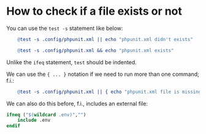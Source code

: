 # How to check if a file exists or not

You can use the `test -s` statement like below:

```makefile
    @test -s .config/phpunit.xml || echo "phpunit.xml didn't exists"
```

```makefile
    @test -s .config/phpunit.xml && echo "phpunit.xml exists"
```

Unlike the `ifeq` statement, `test` should be indented.

We can use the `{ ... }` notation if we need to run more than one command; f.i.:

```makefile
    @test -s .config/phpunit.xml || { echo "phpunit.xml file is missing, please take actions! Exiting..."; exit 1; }
```

We can also do this before, f.i., includes an external file:

```makefile
ifneq ("$(wildcard .env)","")
	include .env
endif
```
